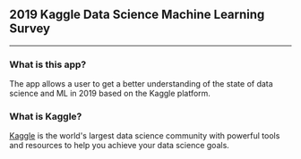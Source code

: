 
## 2019 Kaggle Data Science Machine Learning Survey
***

### What is this app?

The app allows a user to get a better understanding of the state of data science and ML in 2019 based on the Kaggle platform. 

### What is Kaggle?

[Kaggle](http://Kaggle.com) is the world's largest data science community with powerful tools and resources to help you achieve your data science goals.   




